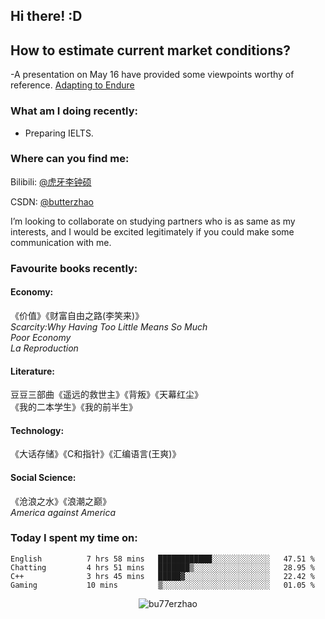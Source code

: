 ## Hi there!   :D

## How to estimate current market conditions?
-A presentation on May 16 have provided some viewpoints worthy of reference.
  [Adapting to Endure](https://www.sequoiacap.com/wp-content/uploads/sites/6/2022/06/Adapting-to-Endure_Sequoia-Capital-2022.pdf)

### What am I doing recently:
- Preparing IELTS.

### Where can you find me:

Bilibili: [@虎牙李钟硕](https://space.bilibili.com/20328887)

CSDN: [@butterzhao](https://blog.csdn.net/butterzhao)

I’m looking to collaborate on studying partners who is as same as my interests, and I would be excited legitimately if you could make some communication with me.

### Favourite books recently:

#### Economy:
《价值》《财富自由之路(李笑来)》  
*Scarcity:Why Having Too Little Means So Much*  
*Poor Economy*  
*La Reproduction*  
#### Literature:
豆豆三部曲《遥远的救世主》《背叛》《天幕红尘》  
《我的二本学生》《我的前半生》  
#### Technology:
《大话存储》《C和指针》《汇编语言(王爽)》  
#### Social Science:
《沧浪之水》《浪潮之巅》  
 *America against America*  


### Today I spent my time on:

<!--START_SECTION:waka-->
```text
English          7 hrs 58 mins   ████████████░░░░░░░░░░░░░   47.51 % 
Chatting         4 hrs 51 mins   ███████▒░░░░░░░░░░░░░░░░░   28.95 % 
C++              3 hrs 45 mins   █████▓░░░░░░░░░░░░░░░░░░░   22.42 % 
Gaming           10 mins         ▒░░░░░░░░░░░░░░░░░░░░░░░░   01.05 % 
```
<!--END_SECTION:waka-->




<p align="center"> <img src="https://github-readme-stats.vercel.app/api?username=bu77erzhao&show_icons=true&theme=gotham" alt="bu77erzhao" />

  

<!---
bu77erzhao/bu77erzhao is a ✨ special ✨ repository because its `README.md` (this file) appears on your GitHub profile.
You can click the Preview link to take a look at your changes.
--->
